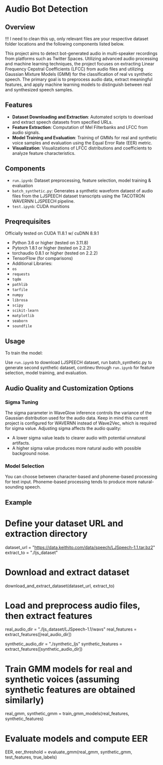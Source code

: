# Audio Bot Detection

## Overview

!!! I need to clean this up, only relevant files are your respective dataset folder locations and the following components listed below.


This project aims to detect bot-generated audio in multi-speaker recordings from platforms such as Twitter Spaces. Utilizing advanced audio processing and machine learning techniques, the project focuses on extracting Linear Frequency Cepstral Coefficients (LFCC) from audio files and utilizing Gaussian Mixture Models (GMM) for the classification of real vs synthetic speech. The primary goal is to preprocess audio data, extract meaningful features, and apply machine learning models to distinguish between real and synthesized speech samples.

## Features

- **Dataset Downloading and Extraction**: Automated scripts to download and extract speech datasets from specified URLs.
- **Feature Extraction**: Computation of Mel Filterbanks and LFCC from audio signals.
- **Model Training and Evaluation**: Training of GMMs for real and synthetic voice samples and evaluation using the Equal Error Rate (EER) metric.
- **Visualization**: Visualizations of LFCC distributions and coefficients to analyze feature characteristics.

## Components

- `run.ipynb`: Dataset preprocessing, feature selection, model training & evaluation
- `batch_synthetic.py`: Generates a synthetic waveform dataest of audio files from the LJSPEECH dataset transcripts using the TACOTRON WAVERNN LJSPEECH pipeline.
- `test.ipynb`: CUDA munitions

## Preqrequisites

Officially tested on CUDA 11.8.1 w/ cuDNN 8.9.1
- Python 3.6 or higher (tested on 3.11.8)
- Pytorch 1.8.1 or higher (tested on 2.2.2)
- torchaudio 0.8.1 or higher (tested on 2.2.2)
- TensorFlow (for comparisons)
- Additional Libraries: 
- `os`
- `requests`
- `tqdm`
- `pathlib`
- `tarfile`
- `numpy`
- `librosa`
- `scipy`
- `scikit-learn`
- `matplotlib`
- `seaborn`
- `soundfile`

## Usage

To train the model:

Use `run.ipynb` to download LJSPEECH dataset, run batch_synthetic.py to generate second synthetic dataset, contineu through `run.ipynb` for feature selection, model training, and evaluation.

## Audio Quality and Customization Options

### Sigma Tuning

The sigma parameter in WaveGlow inference controls the variance of the Gaussian distribution used for the audio data. Keep in mind this current project is configured for WAVERNN instead of Wave2Vec, which is required for sigma value. Adjusting sigma affects the audio quality:
- A lower sigma value leads to clearer audio with potential unnatural artifacts.
- A higher sigma value produces more natural audio with possible background noise.

### Model Selection

You can choose between character-based and phoneme-based processing for text input. Phoneme-based processing tends to produce more natural-sounding speech.

## Example

# Define your dataset URL and extraction directory
dataset_url = "https://data.keithito.com/data/speech/LJSpeech-1.1.tar.bz2"
extract_to = "./ljs_dataset"

# Download and extract dataset
download_and_extract_dataset(dataset_url, extract_to)

# Load and preprocess audio files, then extract features
real_audio_dir = "./ljs_dataset/LJSpeech-1.1/wavs"
real_features = extract_features([real_audio_dir])

synthetic_audio_dir = "./synthetic_ljs"
synthetic_features = extract_features([synthetic_audio_dir])

# Train GMM models for real and synthetic voices (assuming synthetic features are obtained similarly)
real_gmm, synthetic_gmm = train_gmm_models(real_features, synthetic_features)

# Evaluate models and compute EER
EER, eer_threshold = evaluate_gmm(real_gmm, synthetic_gmm, test_features, true_labels)



